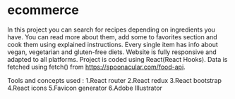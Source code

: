 # ecommerce

In this project you can search for recipes depending on ingredients you have. You can read more about them, add some to favorites section and cook them using explained instructions. Every single item has info about vegan, vegetarian and gluten-free diets. Website is fully responsive and adapted to all platforms.
Project is coded using React(React Hooks). Data is fetched using fetch() from https://spoonacular.com/food-api. 

Tools and concepts used :
1.React router
2.React redux
3.React bootstrap
4.React icons
5.Favicon generator
6.Adobe Illustrator
